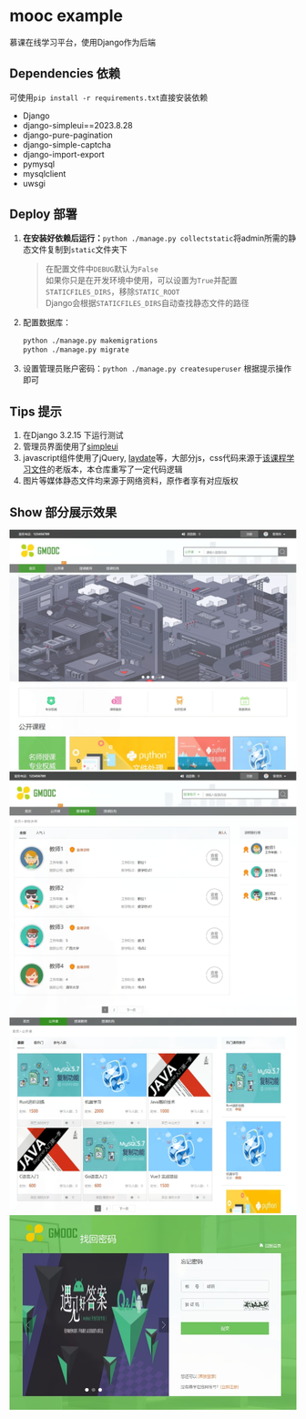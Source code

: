 # mooc example
慕课在线学习平台，使用Django作为后端  

## Dependencies 依赖
可使用`pip install -r requirements.txt`直接安装依赖
* Django
* django-simpleui==2023.8.28
* django-pure-pagination
* django-simple-captcha
* django-import-export
* pymysql
* mysqlclient
* uwsgi

## Deploy 部署
1. **在安装好依赖后运行：**`python ./manage.py collectstatic`将admin所需的静态文件复制到`static`文件夹下
   
   > 在配置文件中`DEBUG`默认为`False`  
   > 如果你只是在开发环境中使用，可以设置为`True`并配置`STATICFILES_DIRS`，移除`STATIC_ROOT`  
   > Django会根据`STATICFILES_DIRS`自动查找静态文件的路径
   
2. 配置数据库：
   ```bash
   python ./manage.py makemigrations
   python ./manage.py migrate
   ```
   
3. 设置管理员账户密码：`python ./manage.py createsuperuser` 根据提示操作即可  
   
## Tips 提示
1. 在Django 3.2.15 下运行测试  
2. 管理员界面使用了[simpleui](https://github.com/newpanjing/simpleui)  
3. javascript组件使用了jQuery, [laydate](https://github.com/layui/laydate)等，大部分js，css代码来源于[该课程学习文件](https://coding.imooc.com/class/78.html)的老版本，本仓库重写了一定代码逻辑
4. 图片等媒体静态文件均来源于网络资料，原作者享有对应版权  


## Show 部分展示效果

![00](./review_images/00.jpg)  
![01](./review_images/01.jpg)  
![02](./review_images/02.jpg)  
![03](./review_images/03.jpg)  
